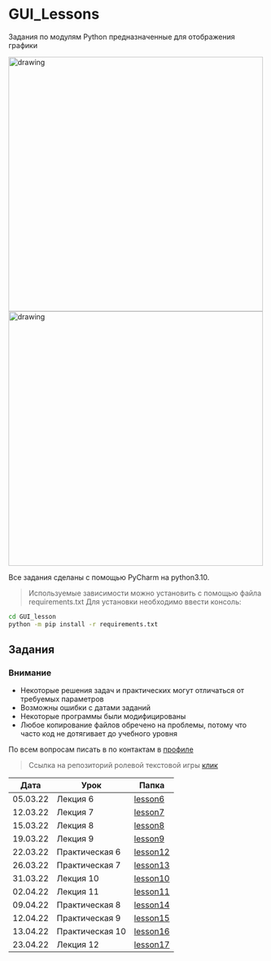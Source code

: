 # GUI_Lessons
Задания по модулям Python предназначенные для отображения графики 


<img src="https://media.tproger.ru/uploads/2018/03/py-qt-designer-1-880x308.png" alt="drawing" width="500"/>
<img src="https://exlmoto.ru/wp-content/Images/ZN5R/29_zn5.jpg" alt="drawing" width="500"/>

Все задания сделаны с помощью PyCharm на python3.10.
> Используемые зависимости можно установить с помощью файла requirements.txt
> Для установки необходимо ввести консоль:
```sh
cd GUI_lesson
python -m pip install -r requirements.txt
```

## Задания

### Внимание
- Некоторые решения задач и практических могут отличаться от требуемых параметров
- Возможны ошибки с датами заданий
- Некоторые программы были модифицированы
- Любое копирование файлов обречено на проблемы, потому что часто код не дотягивает до учебного уровня 

 По всем вопросам писать в по контактам в [профиле](https://github.com/Animila)

> Ссылка на репозиторий ролевой текстовой игры [клик](https://github.com/Animila/lesson_rpg_diablo)

| Дата     | Урок            | Папка             |
|----------|-----------------|-------------------|
| 05.03.22 | Лекция 6        | [lesson6][lec6]   |
| 12.03.22 | Лекция 7        | [lesson7][lec7]   |
| 15.03.22 | Лекция 8        | [lesson8][lec8]   |
| 19.03.22 | Лекция 9        | [lesson9][lec9]   |
| 22.03.22 | Практическая 6  | [lesson12][prac6] |
| 26.03.22 | Практическая 7  | [lesson13][prac7] |
| 31.03.22 | Лекция 10       | [lesson10][lec10] |
| 02.04.22 | Лекция 11       | [lesson11][lec11] |
| 09.04.22 | Практическая 8  | [lesson14][lec8]  |
| 12.04.22 | Практическая 9  | [lesson15][lec9]  |
| 13.04.22 | Практическая 10 | [lesson16][lec10] |
| 23.04.22 | Лекция 12       | [lesson17][lec12] |


[lec6]: <https://github.com/Animila/GUI_lesson/tree/main/lesson6>
[lec7]: <https://github.com/Animila/GUI_lesson/tree/main/lesson7>
[lec8]: <https://github.com/Animila/GUI_lesson/tree/main/lesson8>
[lec9]: <https://github.com/Animila/GUI_lesson/tree/main/lesson9>
[lec10]: <https://github.com/Animila/GUI_lesson/tree/main/lesson10>
[lec11]: <https://github.com/Animila/GUI_lesson/tree/main/lesson11>
[lec12]: <https://github.com/Animila/GUI_lesson/tree/main/lesson17>

[prac6]: <https://github.com/Animila/GUI_lesson/tree/main/lesson12>
[prac7]: <https://github.com/Animila/GUI_lesson/tree/main/lesson13>
[prac8]: <https://github.com/Animila/GUI_lesson/tree/main/lesson14>
[prac9]: <https://github.com/Animila/GUI_lesson/tree/main/lesson15>
[prac10]: <https://github.com/Animila/GUI_lesson/tree/main/lesson16>

